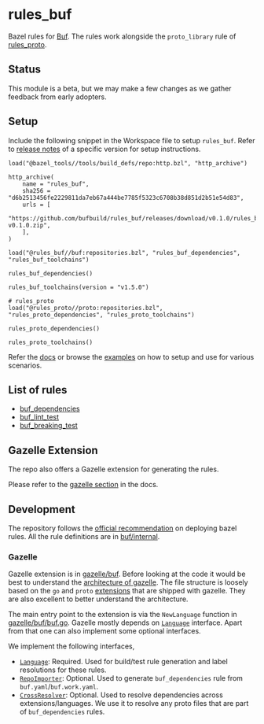 # rules_buf

Bazel rules for [Buf](https://buf.build/). The rules work alongside the `proto_library` rule of [rules_proto](https://github.com/bazelbuild/rules_proto).

## Status

This module is a beta, but we may make a few changes as we gather feedback from early adopters.

## Setup

Include the following snippet in the Workspace file to setup `rules_buf`. Refer to [release notes](https://github.com/bufbuild/rules_buf/releases) of a specific version for setup instructions.

```starlark
load("@bazel_tools//tools/build_defs/repo:http.bzl", "http_archive")

http_archive(
    name = "rules_buf",
    sha256 = "d6b2513456fe2229811da7eb67a444be7785f5323c6708b38d851d2b51e54d83",
    urls = [
        "https://github.com/bufbuild/rules_buf/releases/download/v0.1.0/rules_buf-v0.1.0.zip",
    ],
)

load("@rules_buf//buf:repositories.bzl", "rules_buf_dependencies", "rules_buf_toolchains")

rules_buf_dependencies()

rules_buf_toolchains(version = "v1.5.0")

# rules_proto
load("@rules_proto//proto:repositories.bzl", "rules_proto_dependencies", "rules_proto_toolchains")

rules_proto_dependencies()

rules_proto_toolchains()
```

Refer the [docs](https://docs.buf.build/build-systems/bazel) or browse the [examples](examples) on how to setup and use for various scenarios.

## List of rules

- [buf_dependencies](https://docs.buf.build/build-systems/bazel#buf-dependencies)
- [buf_lint_test](https://docs.buf.build/build-systems/bazel#buf-lint-test)
- [buf_breaking_test](https://docs.buf.build/build-systems/bazel#buf-breaking-test)

## Gazelle Extension

The repo also offers a Gazelle extension for generating the rules.

Please refer to the [gazelle section](https://docs.buf.build/build-systems/bazel#gazelle) in the docs.

## Development

The repository follows the [official recommendation](https://bazel.build/rules/deploying) on deploying bazel rules.
All the rule definitions are in [buf/internal](buf/internal).

### Gazelle

Gazelle extension is in [gazelle/buf](gazelle/buf). Before looking at the code it would be best to understand the [architecture of gazelle](https://github.com/bazelbuild/bazel-gazelle/blob/master/Design.rst). The file structure is loosely based on the `go` and `proto` [extensions](https://github.com/bazelbuild/bazel-gazelle/tree/master/language) that are shipped with gazelle.
They are also excellent to better understand the architecture.

The main entry point to the extension is via the `NewLanguage` function in [gazelle/buf/buf.go](gazelle/buf/buf.go). Gazelle mostly depends on [`Language`](https://pkg.go.dev/github.com/bazelbuild/bazel-gazelle@v0.25.0/language#Language) interface. Apart from that one can also implement some optional interfaces.

We implement the following interfaces,

- [`Language`](https://pkg.go.dev/github.com/bazelbuild/bazel-gazelle@v0.25.0/language#Language): Required. Used for build/test rule generation and label resolutions for these rules.
- [`RepoImporter`](https://pkg.go.dev/github.com/bazelbuild/bazel-gazelle@v0.25.0/language#RepoImporter): Optional. Used to generate `buf_dependencies` rule from `buf.yaml`/`buf.work.yaml`.
- [`CrossResolver`](https://pkg.go.dev/github.com/bazelbuild/bazel-gazelle@v0.25.0/resolve#CrossResolver): Optional. Used to resolve dependencies across extensions/languages. We use it to resolve any proto files that are part of `buf_dependencies` rules.
